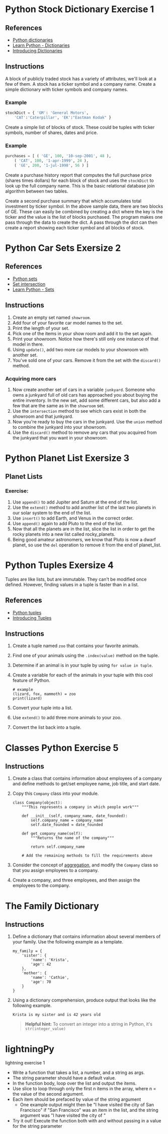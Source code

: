 # Python Stock Dictionary Exercise 1

## References

* [Python dictionaries](https://docs.python.org/3.6/tutorial/datastructures.html#dictionaries)
* [Learn Python - Dictionaries](https://www.learnpython.org/en/Dictionaries)
* [Introducing Dictionaries](http://www.diveintopython.net/native_data_types/index.html#odbchelper.dict)

## Instructions

A block of publicly traded stock has a variety of attributes, we'll look at a few of them. A stock has a ticker symbol and a company name. Create a simple dictionary with ticker symbols and company names.

### Example

```python
stockDict = { 'GM': 'General Motors',
    'CAT':'Caterpillar', 'EK':"Eastman Kodak" }
```

Create a simple list of blocks of stock. These could be tuples with ticker symbols, number of shares, dates and price.

### Example

```python
purchases = [ ( 'GE', 100, '10-sep-2001', 48 ),
    ( 'CAT', 100, '1-apr-1999', 24 ),
    ( 'GE', 200, '1-jul-1998', 56 ) ]
```

Create a purchase history report that computes the full purchase price (shares times dollars) for each block of stock and uses the `stockDict` to look up the full company name. This is the basic relational database join algorithm between two tables.

Create a second purchase summary that which accumulates total investment by ticker symbol. In the above sample data, there are two blocks of GE. These can easily be combined by creating a dict where the key is the ticker and the value is the list of blocks purchased. The program makes one pass through the data to create the dict. A pass through the dict can then create a report showing each ticker symbol and all blocks of stock.

# Python Car Sets Exersize 2

## References

* [Python sets](https://docs.python.org/3.6/tutorial/datastructures.html#sets)
* [Set intersection](https://docs.python.org/3.6/library/stdtypes.html?highlight=intersection#set.intersection)
* [Learn Python - Sets](http://www.learnpython.org/en/Sets)

## Instructions

1. Create an empty set named `showroom`.
1. Add four of your favorite car model names to the set.
1. Print the length of your set.
1. Pick one of the items in your show room and add it to the set again.
1. Print your showroom. Notice how there's still only one instance of that model in there.
1. Using `update()`, add two more car models to your showroom with another set.
1. You've sold one of your cars. Remove it from the set with the `discard()` method.

### Acquiring more cars

1. Now create another set of cars in a variable `junkyard`. Someone who owns a junkyard full of old cars has approached you about buying the entire inventory. In the new set, add some different cars, but also add a few that are the same as in the `showroom` set.
1. Use the `intersection` method to see which cars exist in both the showroom and that junkyard.
1. Now you're ready to buy the cars in the junkyard. Use the `union` method to combine the junkyard into your showroom.
1. Use the `discard()` method to remove any cars that you acquired from the junkyard that you want in your showroom.

# Python Planet List Exersize 3
## Planet Lists
### Exercise:

1. Use `append()` to add Jupiter and Saturn at the end of the list.
2. Use the `extend()` method to add another list of the last two planets in our solar system to the end of the list.
3. Use `insert()` to add Earth, and Venus in the correct order.
4. Use `append()` again to add Pluto to the end of the list.
5. Now that all the planets are in the list, slice the list in order to get the rocky planets into a new list called rocky_planets.
6. Being good amateur astronomers, we know that Pluto is now a dwarf planet, so use the `del` operation to remove it from the end of planet_list.

# Python Tuples Exersize 4

Tuples are like lists, but are immutable. They can't be modified once defined. However, finding values in a tuple is faster than in a list.

## References

* [Python tuples](https://docs.python.org/3.6/tutorial/datastructures.html#tuples-and-sequences)
* [Introducing Tuples](http://www.diveintopython.net/native_data_types/tuples.html)

## Instructions

1. Create a tuple named `zoo` that contains your favorite animals.
1. Find one of your animals using the `.index(value)` method on the tuple.
1. Determine if an animal is in your tuple by using `for value in tuple`.
1. Create a variable for each of the animals in your tuple with this cool feature of Python.

    ```
    # example
    (lizard, fox, mammoth) = zoo
    print(lizard)
    ```

1. Convert your tuple into a list.
1. Use `extend()` to add three more animals to your zoo.
1. Convert the list back into a tuple.

# Classes Python Exercise 5


## Instructions

1. Create a class that contains information about employees of a company and define methods to get/set employee name, job title, and start date.

2. Copy this `Company` class into your module.

    ```
    class Company(object):
        """This represents a company in which people work"""

        def __init__(self, company_name, date_founded):
            self.company_name = company_name
            self.date_founded = date_founded

        def get_company_name(self):
            """Returns the name of the company"""

            return self.company_name

        # Add the remaining methods to fill the requirements above
    ```

3. Consider the concept of [aggregation](../FND_11_INHERIT_COMPOSE_AGGREGATE.md#aggregation), and modify the `Company` class so that you assign employees to a company.
4. Create a company, and three employees, and then assign the employees to the company.


# The Family Dictionary

## Instructions

1. Define a dictionary that contains information about several members of your family. Use the following example as a template.
    ```
    my_family = {
        'sister': {
            'name': 'Krista',
            'age': 42
        },
        'mother': {
            'name': 'Cathie',
            'age': 70
        }
    }
    ```
2. Using a dictionary comprehension, produce output that looks like the following example.
    ```
    Krista is my sister and is 42 years old
    ```

    > **Helpful hint:** To convert an integer into a string in Python, it's `str(integer_value)`


# lightningPy

lightning exercise 1

* Write a function that takes a list, a number, and a string as args.
* The string parameter should have a default value.
* In the function body, loop over the list and output the items.
* Use slice to loop through only the first n items in the array, where n = the value of the second argument.
* Each item should be prefaced by value of the string argument
  * One example output might then be "I have visited the city of San Francisco" if "San Francisco" was an item in the list, and the string argument was "I have visited the city of "
* Try it out! Execute the function both with and without passing in a value for the string parameter